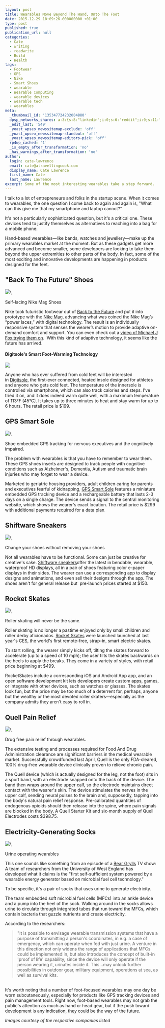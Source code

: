 ```yaml
---
layout: post
title: Wearables Move Beyond The Hand, Onto The Foot
date: 2015-12-29 18:09:26.000000000 +01:00
type: post
published: true
publication_url: null
categories:
  - Cate
  - writing
  - readwrite
  - Build
  - Health
tags:
  - Footwear
  - GPS
  - Nike
  - Smart Shoes
  - wearable
  - Wearable Computing
  - wearable devices
  - wearable tech
  - wearables
meta:
  _thumbnail_id: '135347724232004880'
  dpsp_networks_shares: a:3:{s:8:"linkedin";i:0;s:6:"reddit";i:0;s:11:"google-plus";i:0;}
  _edit_last: '549'
  _yoast_wpseo_newssitemap-exclude: 'off'
  _yoast_wpseo_newssitemap-standout: 'off'
  _yoast_wpseo_newssitemap-editors-pick: 'off'
  rp4wp_cached: '1'
  _is_empty_after_transformation: 'no'
  _has_warnings_after_transformation: 'no'
author:
  login: cate-lawrence
  email: cate@atravellingcook.com
  display_name: Cate Lawrence
  first_name: Cate
  last_name: Lawrence
excerpt: Some of the most interesting wearables take a step forward.
---
```

I talk to a lot of entrepreneurs and folks in the startup scene. When it
comes to wearables, the one question I come back to again and again is,
"What can this give me that my smartphone and laptop cannot?" 

It's not a particularly sophisticated question, but it's a critical one.
These devices tend to justify themselves as alternatives to reaching
into a bag for a mobile phone. 

Hand-based wearables—like bands, watches and jewellery—make up the
primary wearables market at the moment. But as these gadgets get more
advanced and become smaller, some developers are looking to take them
beyond the upper extremities to other parts of the body. In fact, some
of the most exciting and innovative developments are happening in
products designed for the feet. 

"Back To The Future" Shoes
--------------------------

![](rw-import/MTM1MzE5MDAyNzExODg5MTcw.gif)\

Self-lacing Nike Mag Shoes

Nike took futuristic footwear out of [Back to the
Future](https://www.imdb.com/title/tt0088763/) and put it into prototype
with the [Nike Mag](https://news.nike.com/news/nike-mag-2015),
advancing what was coined the Nike Mag’s “power laces,” with digital
technology. The result is an individually responsive system that senses
the wearer’s motion to provide adaptive on-demand comfort and support.
You can even check out a [video of Michael J Fox trying them
on](https://www.youtube.com/watch?v=zcvbHJ1BZ9s).  With this kind of
adaptive technology, it seems like the future has arrived.

#### Digitsole's Smart Foot-Warming Technology

![](rw-import/MTM1NTM2ODQ1MDYzNzU1MDI2.png)

Anyone who has ever suffered from cold feet will be interested
in [Digitsole](https://www.digitsole.com/), the first-ever connected,
heated insole designed for athletes and anyone who gets cold feet. The
temperature of the innersole is controlled via smartphone, which can
also track calories and steps. I've tried it on, and it does indeed warm
quite well, with a maximum temperature of 113°F (45°C). It takes up to
three minutes to heat and stay warm for up to 6 hours. The retail price
is \$199.

GPS Smart Sole
--------------

![](rw-import/MTM1MzI1MTkwNjg2MDMzOTMw.jpg)\

Shoe embedded GPS tracking for nervous executives and the cognitively
impaired.

The problem with wearables is that you have to remember to wear them.
These GPS shoes inserts are designed to track people with cognitive
conditions such as Alzheimer's, Dementia, Autism and traumatic brain
injuries who may forget to wear a device. 

Marketed to geriatric housing providers, adult children caring for
parents and executives fearful of kidnapping, [GPS Smart
Sole](https://www.gpssmartsole.com/) features a miniature embedded GPS
tracking device and a rechargeable battery that lasts 2-3 days on a
single charge. The device sends a signal to the central monitoring
website, which shows the wearer's exact location. The retail price is
\$299 with additional payments required for a data plan.

Shiftware Sneakers
------------------

![](rw-import/MTM1MzQ3NzIxNTQ3NTU3NTA3.gif)\

Change your shoes without removing your shoes

Not all wearables have to be functional. Some can just be creative for
creative's sake. [Shiftware sneakers](https://www.shiftwear.com/)offer
the latest in bendable, wearable, waterproof HD displays, all in a pair
of shoes featuring color e-paper displays in their sides. The wearer can
use a corresponding app to display designs and animations, and even sell
their designs through the app. The shoes aren't for general release but
 pre-launch prices started at \$150.

Rocket Skates 
--------------

![](rw-import/MTM1MzI1MDI2OTQwNDA1Nzcw.gif)\

Roller skating will never be the same.

Roller skating is no longer a pastime enjoyed only by small children and
roller derby aficionados. [Rocket
Skates](https://www.actonglobal.com/) were launched launched at last
year's CES, the world's first remote-free, strap-in, smart electric
skates.

To start rolling, the wearer simply kicks off, tilting the skates
forward to accelerate (up to a speed of 10 mph); the user tilts the
skates backwards on the heels to apply the breaks. They come in a
variety of styles, with retail price beginning at \$499. 

RocketSkates include a corresponding iOS and Android App app, and an
open software development kit lets developers create custom apps, games,
or integrate with other devices, such as watches or glasses. The skates
look fun, but the price may be too much of a deterrent for, perhaps,
anyone but the wealthy or the most devoted roller skaters—especially as
the company admits they aren't easy to roll in. 

Quell Pain Relief 
------------------

![](rw-import/MTM1MzQ1NjczMzg1MDU2NzM0.jpg)\

Drug free pain relief through wearables. 

The extensive testing and processes required for Food And Drug
Administration clearance are significant barriers in the medical
wearable market. Successfully crowdfunded last April, Quell is the only
FDA-cleared, 100% drug-free wearable device clinically proven to relieve
chronic pain. 

The Quell device (which is actually designed for the leg, not the foot)
sits in a sport band, with an electrode snapped onto the back of the
device. The band then wraps around the upper calf, so the electrode
maintains direct contact with the wearer's skin. The device stimulates
the nerves in the upper calf, sending neural pulses to the brain and,
supposedly, tapping into the body's natural pain relief response.
Pre-calibrated quantities of endogenous opioids should then release into
the spine, where pain signals are blocked in the body. A Quell Starter
Kit and six-month supply of Quell Electrodes costs \$398.75. 

Electricity-Generating Socks
----------------------------

![](rw-import/MTM1MzQ4NjU0ODk3Njc4MzQ2.jpg)\

Urine operating wearables

This one sounds like something from an episode of a [Bear
Grylls](https://www.beargrylls.com/) TV show: A team of researchers from
the University of West England has developed what it claims is the
"first self-sufficient system powered by a wearable energy generator
based on microbial fuel cell technology." 

To be specific, it's a pair of socks that uses urine to generate
electricity. 

The team embedded soft microbial fuel cells (MFCs) into an ankle device
and a pump into the heel of the sock. Walking around in the socks allows
urine to circulate through integrated tubes that run toward the MFCs,
which contain bacteria that guzzle nutrients and create electricity.

According to the researchers:  

> "It is possible to envisage wearable transmission systems that have a
> purpose of transmitting a person's coordinates, in e.g. a case of
> emergency, which can operate when fed with just urine. A venture in
> this direction not only widens the range of applications that MFCs
> could be implemented in, but also introduces the concept of built-in
> 'proof of life' capability, since the device will only operate if the
> person wearing it, urinates inside it. This...may unlock further
> possibilities in outdoor gear, military equipment, operations at sea,
> as well as survival kits.

\
It's worth noting that a number of foot-focused wearables may one day be
worn subcutaneously, especially for products like GPS tracking devices
and pain management tools. Right now, foot-based wearables may not grab
the public's attention as much as hand or head gear, but if the push
toward development is any indication, they could be the way of the
future.

*Images courtesy of the respective companies listed*
